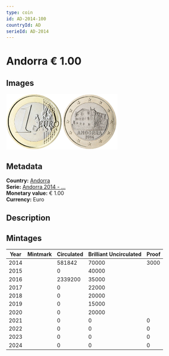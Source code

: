 ```yaml
---
type: coin
id: AD-2014-100
countryId: AD
serieId: AD-2014
---
```


# Andorra € 1.00

## Images

<img src="../../../Images/common-2007-100.webp" height="150" alt="Front image"><img src="Images/andorra-2014-100.webp" height="150" alt="Back image">

## Metadata

**Country:** [Andorra](../index.md)\
**Serie:** [Andorra 2014 - ...](index.md)\
**Monetary value:** € 1.00\
**Currency:** Euro

## Description

## Mintages

| Year | Mintmark | Circulated | Brilliant Uncirculated | Proof |
| ---- | -------- | ---------- | ---------------------- | ----- |
| 2014 |          | 581842     | 70000                  | 3000  |
| 2015 |          | 0          | 40000                  |       |
| 2016 |          | 2339200    | 35000                  |       |
| 2017 |          | 0          | 22000                  |       |
| 2018 |          | 0          | 20000                  |       |
| 2019 |          | 0          | 15000                  |       |
| 2020 |          | 0          | 20000                  |       |
| 2021 |          | 0          | 0                      | 0     |
| 2022 |          | 0          | 0                      | 0     |
| 2023 |          | 0          | 0                      | 0     |
| 2024 |          | 0          | 0                      | 0     |
